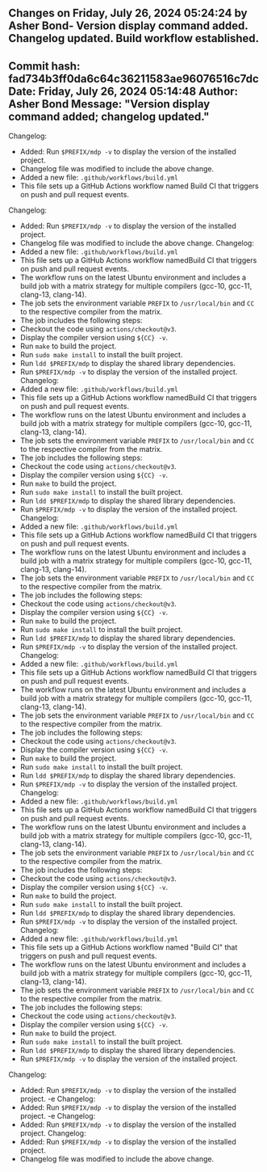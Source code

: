 
## Changes on Friday, July 26, 2024 05:24:24 by Asher Bond- Version display command added. Changelog updated. Build workflow established.



Commit hash: fad734b3ff0da6c64c36211583ae96076516c7dc
Date: Friday, July 26, 2024 05:14:48
Author: Asher Bond
Message: "Version display command added; changelog updated."
---
Changelog:
- Added: Run `$PREFIX/mdp -v` to display the version of the installed project.
- Changelog file was modified to include the above change.
- Added a new file: `.github/workflows/build.yml`  
- This file sets up a GitHub Actions workflow named Build CI that triggers on push and pull request events.

 Changelog:
- Added: Run `$PREFIX/mdp -v` to display the version of the installed project.
- Changelog file was modified to include the above change.
Changelog:
- Added a new file: `.github/workflows/build.yml`  
- This file sets up a GitHub Actions workflow namedBuild CI that triggers on push and pull request events.  
- The workflow runs on the latest Ubuntu environment and includes a build job with a matrix strategy for multiple compilers (gcc-10, gcc-11, clang-13, clang-14).  
- The job sets the environment variable `PREFIX` to `/usr/local/bin` and `CC` to the respective compiler from the matrix.  
- The job includes the following steps:    
- Checkout the code using `actions/checkout@v3`.    
- Display the compiler version using `${CC} -v`.    
- Run `make` to build the project.    
- Run `sudo make install` to install the built project.    
- Run `ldd $PREFIX/mdp` to display the shared library dependencies.    
- Run `$PREFIX/mdp -v` to display the version of the installed project.
Changelog:
- Added a new file: `.github/workflows/build.yml`  
- This file sets up a GitHub Actions workflow namedBuild CI that triggers on push and pull request events.  
- The workflow runs on the latest Ubuntu environment and includes a build job with a matrix strategy for multiple compilers (gcc-10, gcc-11, clang-13, clang-14).  
- The job sets the environment variable `PREFIX` to `/usr/local/bin` and `CC` to the respective compiler from the matrix.  
- The job includes the following steps:    
- Checkout the code using `actions/checkout@v3`.    
- Display the compiler version using `${CC} -v`.    
- Run `make` to build the project.    
- Run `sudo make install` to install the built project.    
- Run `ldd $PREFIX/mdp` to display the shared library dependencies.    
- Run `$PREFIX/mdp -v` to display the version of the installed project.
Changelog:
- Added a new file: `.github/workflows/build.yml`
- This file sets up a GitHub Actions workflow namedBuild CI that triggers on push and pull request events.
- The workflow runs on the latest Ubuntu environment and includes a build job with a matrix strategy for multiple compilers (gcc-10, gcc-11, clang-13, clang-14).
- The job sets the environment variable `PREFIX` to `/usr/local/bin` and `CC` to the respective compiler from the matrix.
- The job includes the following steps:  
- Checkout the code using `actions/checkout@v3`.  
- Display the compiler version using `${CC} -v`.  
- Run `make` to build the project.  
- Run `sudo make install` to install the built project.  
- Run `ldd $PREFIX/mdp` to display the shared library dependencies.  
- Run `$PREFIX/mdp -v` to display the version of the installed project.
Changelog:
- Added a new file: `.github/workflows/build.yml`  
- This file sets up a GitHub Actions workflow namedBuild CI that triggers on push and pull request events.  
- The workflow runs on the latest Ubuntu environment and includes a build job with a matrix strategy for multiple compilers (gcc-10, gcc-11, clang-13, clang-14).  
- The job sets the environment variable `PREFIX` to `/usr/local/bin` and `CC` to the respective compiler from the matrix.  
- The job includes the following steps:    
- Checkout the code using `actions/checkout@v3`.    
- Display the compiler version using `${CC} -v`.    
- Run `make` to build the project.    
- Run `sudo make install` to install the built project.    
- Run `ldd $PREFIX/mdp` to display the shared library dependencies.    
- Run `$PREFIX/mdp -v` to display the version of the installed project.
Changelog:
- Added a new file: `.github/workflows/build.yml`  
- This file sets up a GitHub Actions workflow namedBuild CI that triggers on push and pull request events.  
- The workflow runs on the latest Ubuntu environment and includes a build job with a matrix strategy for multiple compilers (gcc-10, gcc-11, clang-13, clang-14).  
- The job sets the environment variable `PREFIX` to `/usr/local/bin` and `CC` to the respective compiler from the matrix.  
- The job includes the following steps:    
- Checkout the code using `actions/checkout@v3`.    
- Display the compiler version using `${CC} -v`.    
- Run `make` to build the project.    
- Run `sudo make install` to install the built project.    
- Run `ldd $PREFIX/mdp` to display the shared library dependencies.    
- Run `$PREFIX/mdp -v` to display the version of the installed project.
Changelog:
- Added a new file: `.github/workflows/build.yml`  
- This file sets up a GitHub Actions workflow named "Build CI" that triggers on push and pull request events.  
- The workflow runs on the latest Ubuntu environment and includes a build job with a matrix strategy for multiple compilers (gcc-10, gcc-11, clang-13, clang-14).  
- The job sets the environment variable `PREFIX` to `/usr/local/bin` and `CC` to the respective compiler from the matrix.  
- The job includes the following steps:    
- Checkout the code using `actions/checkout@v3`.    
- Display the compiler version using `${CC} -v`.    
- Run `make` to build the project.    
- Run `sudo make install` to install the built project.    
- Run `ldd $PREFIX/mdp` to display the shared library dependencies.    
- Run `$PREFIX/mdp -v` to display the version of the installed project.

Changelog:
- Added: Run `$PREFIX/mdp -v` to display the version of the installed project.
-e Changelog:
- Added: Run `$PREFIX/mdp -v` to display the version of the installed project.
-e Changelog:
- Added: Run `$PREFIX/mdp -v` to display the version of the installed project.
Changelog:
- Added: Run `$PREFIX/mdp -v` to display the version of the installed project.
- Changelog file was modified to include the above change.
